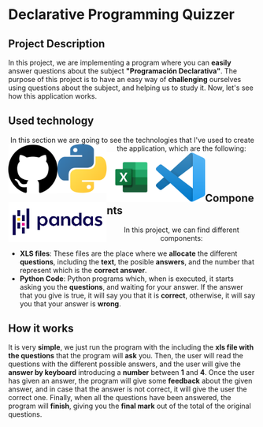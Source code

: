 # Declarative Programming Quizzer

## Project Description
In this project, we are implementing a program where you can **easily** answer questions about the subject **"Programación Declarativa"**. The purpose of this project is to have an easy way of **challenging** ourselves using questions about the subject, and helping us to study it. Now, let's see how this application works.

## Used technology
<center>
  In this section we are going to see the technologies that I've used to create the application, which are the following:
  <img align="left" src="images/github.png" width="100">
  <img align="left" src="images/python.png" width="100">
  <img align="left" src="images/excel.png" width="100">
  <img align="left" src="images/1024px-Visual_Studio_Code_1.35_icon.svg.png" width="100">
  <img align="left" src="images/pandas.png" width="200"><br>
</center>
<br>
<br>
<br>

## Components
<center>
  In this project, we can find different components:
</center>

* **XLS files**: These files are the place where we **allocate** the different **questions**, including the **text**, the posible **answers**, and the number that represent which is the **correct answer**.
* **Python Code**: Python programs which, when is executed, it starts asking you the **questions**, and waiting for your answer. If the answer that you give is true, it will say you that it is **correct**, otherwise, it will say you that your answer is **wrong**.

## How it works
It is very **simple**, we just run the program with the including the **xls file with the questions** that the program will **ask** you. Then, the user will read the questions with the different possible answers, and the user will give the **answer by keyboard** introducing a **number** between **1** and **4**. Once the user has given an answer, the program will give some **feedback** about the given answer, and in case that the answer is not correct, it will give the user the correct one. Finally, when all the questions have been answered, the program will **finish**, giving you the **final mark** out of the total of the original questions.

